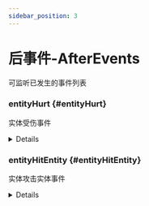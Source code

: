 ```yaml
---
sidebar_position: 3
---
```


# 后事件-AfterEvents

可监听已发生的事件列表

### entityHurt {#entityHurt}

实体受伤事件

<details>

#### 参数:
- damage
    - 受到的伤害值
    - 类型：int
- damageSource
    - 伤害来源，包含攻击者/投掷物，伤害原因（类型）
    - 类型：[*EntityDamageSource*](../extra/info.md#EntityDamageSource)
- hurtEntity
    - 受伤实体
    - 类型：[*Entity*](../apis/entity.md)
    
</details>

### entityHitEntity {#entityHitEntity}

实体攻击实体事件

<details>

#### 参数:
- damagingEntity
    - 攻击者
    - 类型：[*Entity*](../apis/entity.md)
- hitEntity
    - 受伤实体
    - 类型：[*Entity*](../apis/entity.md)
    
</details>

